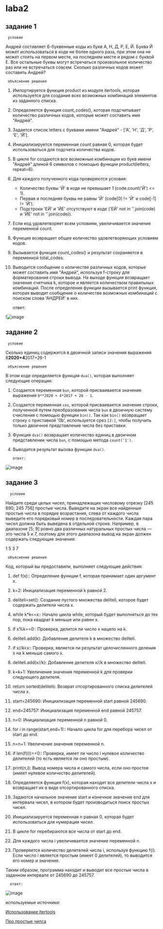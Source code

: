 # laba2

## задание 1

     условие

Андрей составляет 6-буквенные коды из букв А, Н, Д, Р, Е, Й. Буква Й может использоваться в коде не более одного раза, при этом она не может стоять на первом месте, на последнем месте и рядом с буквой Е. Все остальные буквы могут встречаться произвольное количество раз или не встречаться совсем. Сколько различных кодов может составить Андрей?

     объяснение решения

1. Импортируется функция product из модуля itertools, которая используется для создания всех возможных комбинаций элементов из заданного списка.
2. Определяется функция count_codes(), которая подсчитывает количество различных кодов, которые может составить имя "Андрей".
3. Задается список letters с буквами имени "Андрей" - ['А', 'Н', 'Д', 'Р', 'Е', 'Й'].
4. Инициализируется переменная count равная 0, которая будет использоваться для подсчета количества кодов.
5. В цикле for создаются все возможные комбинации из букв имени "Андрей" длиной 6 символов с помощью функции product(letters, repeat=6).
6. Для каждого полученного кода проверяются условия:
   - Количество буквы 'Й' в коде не превышает 1 (code.count('Й') <= 1).
   - Первая и последняя буквы не равны 'Й' (code[0] != 'Й' и code[-1] != 'Й').
   - Подстроки 'ЕЙ' и 'ЙЕ' отсутствуют в коде ('ЕЙ' not in ''.join(code) и 'ЙЕ' not in ''.join(code)).

7. Если код удовлетворяет всем условиям, увеличивается значение переменной count.
8. Функция возвращает общее количество удовлетворяющих условиям кодов.
9. Вызывается функция count_codes() и результат сохраняется в переменной total_codes.
10. Выводится сообщение о количестве различных кодов, которые может составить имя "Андрей", используя f-строку для форматирования строки вывода.
На выходе функция возвращает значение счетчика k, которое и является количеством правильных комбинаций. После определения функции вызывается print функция, которая выводит сообщение о количестве возможных комбинаций с поиском слова 'АНДРЕЙ' в них.

     ответ:

!![image](https://github.com/KseniyaMaystrenko/laba2/assets/152999073/6cc8b728-93c5-4fe1-91b0-6abdade2838d)


## задание 2

     условие

Сколько единиц содержится в двоичной записи значения выражения 8**2020+4**2017+26-1

     объяснение решения

В этом коде определяется функция `dva()`, которая выполняет следующие операции:

1. Создается переменная `bun`, которой присваивается значение выражения `8**2020 + 4*2017 + 26 - 1`.
2. Создается переменная `ces`, которой присваивается значение строки, полученной путем преобразования числа `bun` в двоичную систему счисления с помощью функции `bin()`. Так как `bin()` возвращает строку с приставкой '0b', используется срез `[2:]`, чтобы получить только двоичное представление числа без приставки.
3. Функция `dva()` возвращает количество единиц в двоичном представлении числа `bun`, с помощью метода `count('1')`.
4. Выводится результат вызова функции `dva()`.

       ответ:

![image](https://github.com/KseniyaMaystrenko/laba2/assets/152999073/cf6616ef-4abc-4a72-8b19-b065e5acba0d)


## задание 3

      условие

Найдите среди целых чисел, принадлежащих числовому отрезку [245 690; 245 756]  простые числа. Выведите на экран все найденные простые числа в порядке возрастания, слева от каждого числа выведите его порядковый номер в последовательности. Каждая пара чисел должна быть выведена в отдельной строке. Например, в диапазоне [5; 9]  ровно два различных натуральных простых числа  — это числа 5 и 7, поэтому для этого диапазона вывод на экран должен содержать следующие значения:   

  1   5
  3   7

     объяснение решения

Код, который вы предоставили, выполняет следующие действия:

1. def f(x):: Определение функции f, которая принимает один аргумент x.
2. k=2: Инициализация переменной k равной 2.
3. deliteli=set(): Создание пустого множества deliteli, которое будет содержать делители числа x.
4. while k*k<=x:: Начало цикла while, который будет выполняться до тех пор, пока квадрат k меньше или равен x.
5. if x%k==0:: Проверка, делится ли число x нацело на k.
6. deliteli.add(k): Добавление делителя k в множество deliteli.
7. if x//k<x:: Проверка, является ли результат целочисленного деления x на k меньше самого x.
8. deliteli.add(x//k): Добавление делителя x//k в множество deliteli.
9. k=k+1: Увеличение значения переменной k для проверки следующего делителя.
10. return sorted(deliteli): Возврат отсортированного списка делителей числа x.
11. start=245690: Инициализация переменной start равной 245690.
12. end=245757: Инициализация переменной end равной 245757.
13. n=0: Инициализация переменной n равной 0.
14. for i in range(start,end+1):: Начало цикла for для перебора чисел от start до end.
15. n=n+1: Увеличение значения переменной n.
16. if len(f(i))==0:: Проверка, имеет ли число i нулевое количество делителей (то есть является ли оно простым).
17. print(n,i): Вывод номера числа и самого числа, если оно простое (имеет нулевое количество делителей).

1. Определяется функция f(x), которая находит все делители числа x и возвращает их в виде отсортированного списка.
2. Задаются начальное значение start и конечное значение end для интервала чисел, в котором будет производиться поиск простых чисел.
3. Инициализируется переменная n равная 0, которая будет использоваться для нумерации чисел.
4. В цикле for перебираются все числа от start до end.
5. Для каждого числа i увеличивается значение переменной n.
6. Проверяется количество делителей числа i, используя функцию f(i). Если число i является простым (имеет 0 делителей), то выводится его номер и значение.

Таким образом, программа находит и выводит все простые числа в заданном интервале от 245690 до 245757.

      ответ:

![image](https://github.com/KseniyaMaystrenko/laba2/assets/152999073/b0e6868a-c2cc-4fe8-9bf9-dfe293248879)


используемые источники: 

[Использование itertools](https://youtu.be/xIEVAm7BakE?feature=shared)

[Про простые чилса](https://youtu.be/R8oCK4W8px4?feature=shared)
